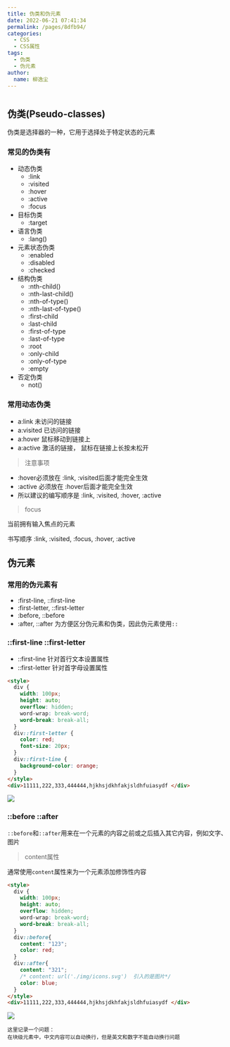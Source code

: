 ```yaml
---
title: 伪类和伪元素
date: 2022-06-21 07:41:34
permalink: /pages/8dfb94/
categories:
  - CSS
  - CSS属性
tags:
  - 伪类
  - 伪元素
author: 
  name: 柳逸尘
---
```


#

## 伪类(Pseudo-classes)

伪类是选择器的一种，它用于选择处于特定状态的元素

### 常见的伪类有

- 动态伪类
  - :link
  - :visited
  - :hover
  - :active
  - :focus
- 目标伪类
  - :target
- 语言伪类
  - :lang()
- 元素状态伪类
  - :enabled
  - :disabled
  - :checked
- 结构伪类
  - :nth-child()
  - :nth-last-child()
  - :nth-of-type()
  - :nth-last-of-type()
  - :first-child
  - :last-child
  - :first-of-type
  - :last-of-type
  - :root
  - :only-child
  - :only-of-type
  - :empty
- 否定伪类
  - not()

### 常用动态伪类
* a:link 未访问的链接
* a:visited 已访问的链接
* a:hover 鼠标移动到链接上
* a:active 激活的链接， 鼠标在链接上长按未松开

> 注意事项

* :hover必须放在 :link, :visited后面才能完全生效
* :active 必须放在 :hover后面才能完全生效
* 所以建议的编写顺序是 :link, :visited, :hover, :active

> focus 

当前拥有输入焦点的元素<br/>

书写顺序 :link, :visited, :focus, :hover, :active

## 伪元素

### 常用的伪元素有
* :first-line, ::first-line
* :first-letter, ::first-letter
* :before, ::before
* :after, ::after
为方便区分伪元素和伪类，因此伪元素使用`::`

### ::first-line  ::first-letter
* ::first-line 针对首行文本设置属性
* ::first-letter 针对首字母设置属性
```html
<style>
  div {
    width: 100px;
    height: auto;
    overflow: hidden;
    word-wrap: break-word;
    word-break: break-all;
  }
  div::first-letter {
    color: red;
    font-size: 20px;
  }
  div::first-line {
    background-color: orange;
  }
</style>
<div>11111,222,333,444444,hjkhsjdkhfakjsldhfuiasydf </div>
```
![](https://cdn.statically.io/gh/liuyichens/blog_img@main/20220621075529.png)

### ::before ::after
`::before`和`::after`用来在一个元素的内容之前或之后插入其它内容，例如文字、图片

> content属性

通常使用`content`属性来为一个元素添加修饰性内容
```html
<style>
  div {
    width: 100px;
    height: auto;
    overflow: hidden;
    word-wrap: break-word;
    word-break: break-all;
  }
  div::before{
    content: "123";
    color: red;
  }
  div::after{
    content: "321";
    /* content: url('./img/icons.svg')  引入的是图片*/ 
    color: blue;
  }
</style>
<div>11111,222,333,444444,hjkhsjdkhfakjsldhfuiasydf </div>
```
![](https://cdn.statically.io/gh/liuyichens/blog_img@main/20220621080145.png)

```text
这里记录一个问题：
在块级元素中，中文内容可以自动换行，但是英文和数字不能自动换行问题

```

